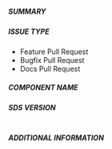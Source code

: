 ##### SUMMARY
<!--- Describe the change, including rationale and design decisions -->

<!---
If you are fixing an existing issue, please include "Fixes #nnn" in your
commit message and your description; but you should still explain what
the change does.
-->

##### ISSUE TYPE
<!--- Pick one below and delete the rest: -->
 - Feature Pull Request
 - Bugfix Pull Request
 - Docs Pull Request

##### COMPONENT NAME
<!--- Name of the servicetype -->

##### SDS VERSION
<!--- Paste verbatim output from "openio --version" between quotes below -->
```

```


##### ADDITIONAL INFORMATION
<!---
Include additional information to help people understand the change here.
For bugs that don't have a linked bug report, a step-by-step reproduction
of the problem is helpful.
  -->

<!--- Paste verbatim command output below, e.g. before and after your change -->
```

```
